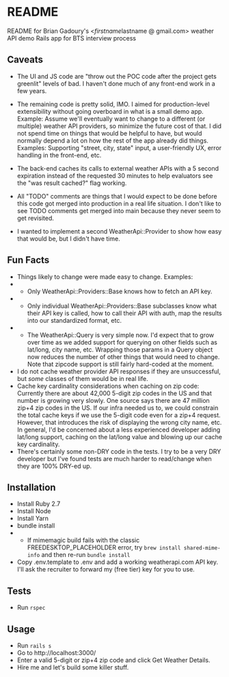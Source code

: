 

# README

README for Brian Gadoury's <$firstname$lastname @ gmail.com> weather API demo Rails app for BTS interview process

## Caveats

* The UI and JS code are "throw out the POC code after the project gets greenlit" levels of bad. I haven't done much of any front-end work in a few years.

* The remaining code is pretty solid, IMO. I aimed for production-level extensibility without going overboard in what is a small demo app. Example: Assume we'll eventually want to change to a different (or multiple) weather API providers, so minimize the future cost of that. I did not spend time on things that would be helpful to have, but would normally depend a lot on how the rest of the app already did things. Examples: Supporting "street, city, state" input, a user-friendly UX, error handling in the front-end, etc.

* The back-end caches its calls to external weather APIs with a 5 second expiration instead of the requested 30 minutes to help evaluators see the "was result cached?" flag working.

* All "TODO" comments are things that I would expect to be done before this code got merged into production in a real life situation. I don't like to see TODO comments get merged into main because they never seem to get revisited.

* I wanted to implement a second WeatherApi::Provider to show how easy that would be, but I didn't have time.

## Fun Facts

* Things likely to change were made easy to change. Examples:
* * Only WeatherApi::Providers::Base knows how to fetch an API key.
* * Only individual WeatherApi::Providers::Base subclasses know what their API key is called, how to call their API with auth, map the results into our standardized format, etc.
* * The WeatherApi::Query is very simple now. I'd expect that to grow over time as we added support for querying on other fields such as lat/long, city name, etc. Wrapping those params in a Query object now reduces the number of other things that would need to change. Note that zipcode support is still fairly hard-coded at the moment.
* I do not cache weather provider API responses if they are unsuccessful, but _some_ classes of them would be in real life.
* Cache key cardinality considerations when caching on zip code: Currently there are about 42,000 5-digit zip codes in the US and that number is growing very slowly. One source says there are 47 million zip+4 zip codes in the US. If our infra needed us to, we could constrain the total cache keys if we use the 5-digit code even for a zip+4 request. However, that introduces the risk of displaying the wrong city name, etc. In general, I'd be concerned about a less experienced developer adding lat/long support, caching on the lat/long value and blowing up our cache key cardinality.
* There's certainly some non-DRY code in the tests. I try to be a very DRY developer but I've found tests are much harder to read/change when they are 100% DRY-ed up.

## Installation

* Install Ruby 2.7
* Install Node
* Install Yarn
* bundle install
* * If mimemagic build fails with the classic FREEDESKTOP_PLACEHOLDER error, try `brew install shared-mime-info` and then re-run `bundle install`
* Copy .env.template to .env and add a working weatherapi.com API key. I'll ask the recruiter to forward my (free tier) key for you to use.

## Tests
* Run `rspec`

## Usage

* Run `rails s`
* Go to http://localhost:3000/
* Enter a valid 5-digit or zip+4 zip code and click Get Weather Details.
* Hire me and let's build some killer stuff.

